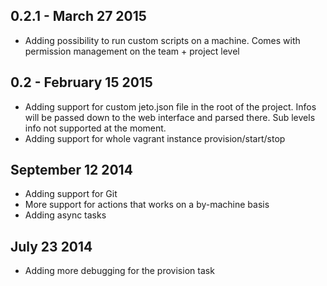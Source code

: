 0.2.1 - March 27 2015
---
- Adding possibility to run custom scripts on a machine. Comes with permission management on the team + project level

0.2 - February 15 2015
----
- Adding support for custom jeto.json file in the root of the project. Infos will be passed down to the web interface and parsed there. Sub levels info not supported at the moment.
- Adding support for whole vagrant instance provision/start/stop

September 12 2014
----
- Adding support for Git
- More support for actions that works on a by-machine basis
- Adding async tasks

July 23 2014
----
- Adding more debugging for the provision task
